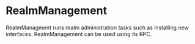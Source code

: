 <!--
Copyright 2017-2018 SECO Mind Srl

SPDX-License-Identifier: Apache-2.0
-->

RealmManagement
===============

RealmManagment runs realm administration tasks such as installing new interfaces.
RealmManagement can be used using its RPC.
